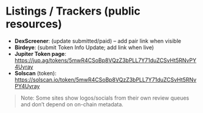 # Listings / Trackers (public resources)

- **DexScreener**: (update submitted/paid) – add pair link when visible
- **Birdeye**: (submit Token Info Update; add link when live)
- **Jupiter Token page**: https://jup.ag/tokens/5mwR4CSoBp8VQzZ3bPLL7Y71duZCSvHt5RNvPY4Uyray
- **Solscan** (token): https://solscan.io/token/5mwR4CSoBp8VQzZ3bPLL7Y71duZCSvHt5RNvPY4Uyray

> Note: Some sites show logos/socials from their own review queues and don’t depend on on-chain metadata.
